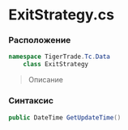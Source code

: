 
# ExitStrategy.cs
### Расположение
```csharp
namespace TigerTrade.Tc.Data  
    class ExitStrategy
```

> Описание

### Синтаксис
```csharp
public DateTime GetUpdateTime()
```
